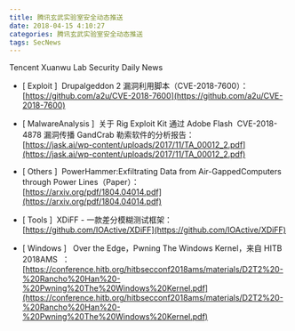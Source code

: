 ```yaml
---
title: 腾讯玄武实验室安全动态推送
date: 2018-04-15 4:10:27
categories: 腾讯玄武实验室安全动态推送
tags: SecNews
---
```


Tencent Xuanwu Lab Security Daily News  
* [ Exploit ]  Drupalgeddon 2 漏洞利用脚本（CVE-2018-7600）：   
[https://github.com/a2u/CVE-2018-7600](https://github.com/a2u/CVE-2018-7600)  

* [ MalwareAnalysis ]  关于 Rig Exploit Kit 通过 Adobe Flash  CVE-2018-4878 漏洞传播 GandCrab 勒索软件的分析报告：   
[https://jask.ai/wp-content/uploads/2017/11/TA_00012_2.pdf](https://jask.ai/wp-content/uploads/2017/11/TA_00012_2.pdf)  

* [ Others ]  PowerHammer:Exfiltrating Data from Air-GappedComputers through Power Lines（Paper）：   
[https://arxiv.org/pdf/1804.04014.pdf](https://arxiv.org/pdf/1804.04014.pdf)  

* [ Tools ]  XDiFF - 一款差分模糊测试框架：   
[https://github.com/IOActive/XDiFF](https://github.com/IOActive/XDiFF)  

* [ Windows ]   Over the Edge，Pwning The Windows Kernel，来自 HITB 2018AMS  ：   
[https://conference.hitb.org/hitbsecconf2018ams/materials/D2T2%20-%20Rancho%20Han%20-%20Pwning%20The%20Windows%20Kernel.pdf](https://conference.hitb.org/hitbsecconf2018ams/materials/D2T2%20-%20Rancho%20Han%20-%20Pwning%20The%20Windows%20Kernel.pdf)  


